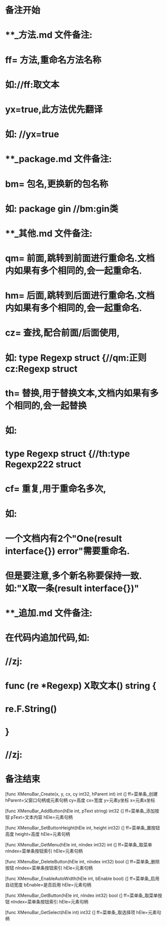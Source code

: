 # 备注开始
# **_方法.md 文件备注:
# ff= 方法,重命名方法名称
# 如://ff:取文本
#
# yx=true,此方法优先翻译
# 如: //yx=true

# **_package.md 文件备注:
# bm= 包名,更换新的包名称 
# 如: package gin //bm:gin类

# **_其他.md 文件备注:
# qm= 前面,跳转到前面进行重命名.文档内如果有多个相同的,会一起重命名.
# hm= 后面,跳转到后面进行重命名.文档内如果有多个相同的,会一起重命名.
# cz= 查找,配合前面/后面使用,
# 如: type Regexp struct {//qm:正则 cz:Regexp struct
#
# th= 替换,用于替换文本,文档内如果有多个相同的,会一起替换
# 如:
# type Regexp struct {//th:type Regexp222 struct
#
# cf= 重复,用于重命名多次,
# 如: 
# 一个文档内有2个"One(result interface{}) error"需要重命名.
# 但是要注意,多个新名称要保持一致. 如:"X取一条(result interface{})"

# **_追加.md 文件备注:
# 在代码内追加代码,如:
# //zj:
# func (re *Regexp) X取文本() string { 
# re.F.String()
# }
# //zj:
# 备注结束

[func XMenuBar_Create(x, y, cx, cy int32, hParent int) int {]
ff=菜单条_创建
hParent=父窗口句柄或元素句柄
cy=高度
cx=宽度
y=元素y坐标
x=元素x坐标

[func XMenuBar_AddButton(hEle int, pText string) int32 {]
ff=菜单条_添加按钮
pText=文本内容
hEle=元素句柄

[func XMenuBar_SetButtonHeight(hEle int, height int32) {]
ff=菜单条_置按钮高度
height=高度
hEle=元素句柄

[func XMenuBar_GetMenu(hEle int, nIndex int32) int {]
ff=菜单条_取菜单
nIndex=菜单条按钮索引
hEle=元素句柄

[func XMenuBar_DeleteButton(hEle int, nIndex int32) bool {]
ff=菜单条_删除按钮
nIndex=菜单条按钮索引
hEle=元素句柄

[func XMenuBar_EnableAutoWidth(hEle int, bEnable bool) {]
ff=菜单条_启用自动宽度
bEnable=是否启用
hEle=元素句柄

[func XMenuBar_GetButton(hEle int, nIndex int32) bool {]
ff=菜单条_取菜单按钮
nIndex=菜单条按钮索引
hEle=元素句柄

[func XMenuBar_GetSelect(hEle int) int32 {]
ff=菜单条_取选择项
hEle=元素句柄
